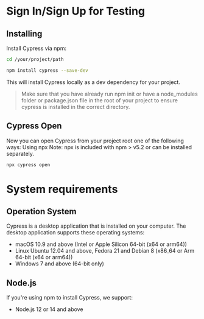 # Sign In/Sign Up for Testing
## Installing

Install Cypress via npm:
```sh
cd /your/project/path
```
```sh
npm install cypress --save-dev
```
This will install Cypress locally as a dev dependency for your project.
> Make sure that you have already run npm init or have a node_modules folder or package.json file in the root of your project to ensure cypress is installed in the correct directory.

## Cypress Open
Now you can open Cypress from your project root one of the following ways:
Using npx
Note: npx is included with npm > v5.2 or can be installed separately.
```sh
npx cypress open
```

# System requirements
## Operation System 
Cypress is a desktop application that is installed on your computer. The desktop application supports these operating systems:

- macOS 10.9 and above (Intel or Apple Silicon 64-bit (x64 or arm64))
- Linux Ubuntu 12.04 and above, Fedora 21 and Debian 8 (x86_64 or Arm 64-bit (x64 or arm64))
- Windows 7 and above (64-bit only)

## Node.js
If you're using npm to install Cypress, we support:
- Node.js 12 or 14 and above
